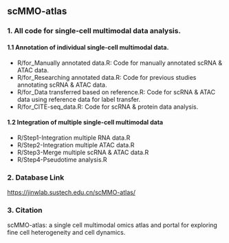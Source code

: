 ## scMMO-atlas

### 1. All code for single-cell multimodal data analysis.

#### 1.1 Annotation of individual single-cell multimodal data.
* R/for_Manually annotated data.R: 
  Code for manually annotated scRNA & ATAC data.
* R/for_Researching annotated data.R: Code for previous studies annotating scRNA & ATAC data.
* R/for_Data transferred based on reference.R: Code for scRNA & ATAC data using reference data for label transfer.
* R/for_CITE-seq_data.R: Code for scRNA & protein data analysis.

#### 1.2 Integration of multiple single-cell multimodal data
* R/Step1-Integration multiple RNA data.R
* R/Step2-Integration multiple ATAC data.R
* R/Step3-Merge multiple scRNA & ATAC data.R
* R/Step4-Pseudotime analysis.R

### 2. Database Link
https://jinwlab.sustech.edu.cn/scMMO-atlas/

### 3. Citation
scMMO-atlas: a single cell multimodal omics atlas and portal for exploring fine cell heterogeneity and cell dynamics.
